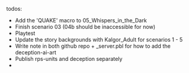 todos:

- Add the 'QUAKE' macro to 05_Whispers_in_the_Dark
- Finish scenario 03 (04b should be inaccessible for now)
- Playtest
- Update the story backgrounds with Kalgor_Adult for scenarios 1 - 5
- Write note in both github repo + _server.pbl for how to add the deception-ai-art
- Publish rps-units and deception separately
- 
